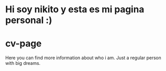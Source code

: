 # Hi soy nikito y esta es mi pagina personal :)
# cv-page
Here you can find more information about who i am.
Just a regular person with big dreams.
